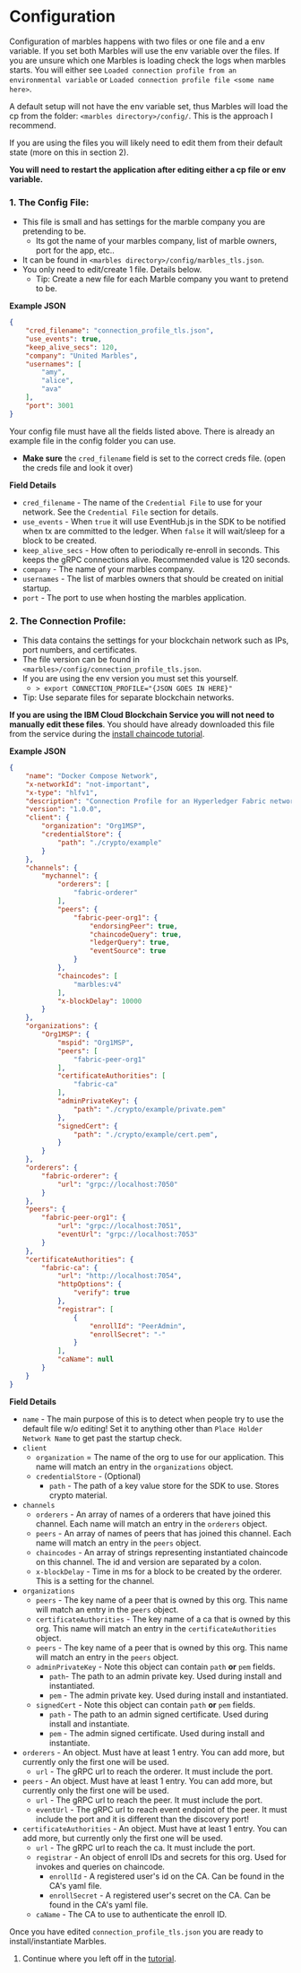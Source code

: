 # Configuration

Configuration of marbles happens with two files or one file and a env variable.
If you set both Marbles will use the env variable over the files.
If you are unsure which one Marbles is loading check the logs when marbles starts.
You will either see `Loaded connection profile from an environmental variable` or `Loaded connection profile file <some name here>`.

A default setup will not have the env variable set, thus Marbles will load the cp from the folder: `<marbles directory>/config/`.
This is the approach I recommend.

If you are using the files you will likely need to edit them from their default state (more on this in section 2).

**You will need to restart the application after editing either a cp file or env variable.**

### 1. The Config File:

- This file is small and has settings for the marble company you are pretending to be.
	- Its got the name of your marbles company, list of marble owners, port for the app, etc..
- It can be found in `<marbles directory>/config/marbles_tls.json`.
- You only need to edit/create 1 file. Details below.
	- Tip: Create a new file for each Marble company you want to pretend to be.

**Example JSON**

```json
{
    "cred_filename": "connection_profile_tls.json",
    "use_events": true,
    "keep_alive_secs": 120,
    "company": "United Marbles",
    "usernames": [
        "amy",
        "alice",
        "ava"
    ],
    "port": 3001
}
```

Your config file must have all the fields listed above.
There is already an example file in the config folder you can use.
- **Make sure** the `cred_filename` field is set to the correct creds file. (open the creds file and look it over)

**Field Details**

- `cred_filename` - The name of the `Credential File` to use for your network. See the `Credential File` section for details.
- `use_events` - When `true` it will use EventHub.js in the SDK to be notified when tx are committed to the ledger. When `false` it will wait/sleep for a block to be created.
- `keep_alive_secs` - How often to periodically re-enroll in seconds.  This keeps the gRPC connections alive. Recommended value is 120 seconds.
- `company` - The name of your marbles company.
- `usernames` - The list of marbles owners that should be created on initial startup.
- `port` - The port to use when hosting the marbles application.

### 2. The Connection Profile:

- This data contains the settings for your blockchain network such as IPs, port numbers, and certificates.
- The file version can be found in `<marbles>/config/connection_profile_tls.json`.
- If you are using the env version you must set this yourself.
	- `> export CONNECTION_PROFILE="{JSON GOES IN HERE}"`
- Tip: Use separate files for separate blockchain networks.

**If you are using the IBM Cloud Blockchain Service you will not need to manually edit these files**.
You should have already downloaded this file from the service during the [install chaincode tutorial](./install_chaincode.md).

**Example JSON**

```json
{
	"name": "Docker Compose Network",
	"x-networkId": "not-important",
	"x-type": "hlfv1",
	"description": "Connection Profile for an Hyperledger Fabric network on a local machine",
	"version": "1.0.0",
	"client": {
		"organization": "Org1MSP",
		"credentialStore": {
			"path": "./crypto/example"
		}
	},
	"channels": {
		"mychannel": {
			"orderers": [
				"fabric-orderer"
			],
			"peers": {
				"fabric-peer-org1": {
					"endorsingPeer": true,
					"chaincodeQuery": true,
					"ledgerQuery": true,
					"eventSource": true
				}
			},
			"chaincodes": [
				"marbles:v4"
			],
			"x-blockDelay": 10000
		}
	},
	"organizations": {
		"Org1MSP": {
			"mspid": "Org1MSP",
			"peers": [
				"fabric-peer-org1"
			],
			"certificateAuthorities": [
				"fabric-ca"
			],
			"adminPrivateKey": {
				"path": "./crypto/example/private.pem"
			},
			"signedCert": {
				"path": "./crypto/example/cert.pem",
			}
		}
	},
	"orderers": {
		"fabric-orderer": {
			"url": "grpc://localhost:7050"
		}
	},
	"peers": {
		"fabric-peer-org1": {
			"url": "grpc://localhost:7051",
			"eventUrl": "grpc://localhost:7053"
		}
	},
	"certificateAuthorities": {
		"fabric-ca": {
			"url": "http://localhost:7054",
			"httpOptions": {
				"verify": true
			},
			"registrar": [
				{
					"enrollId": "PeerAdmin",
					"enrollSecret": "-"
				}
			],
			"caName": null
		}
	}
}
```

**Field Details**

- `name` - The main purpose of this is to detect when people try to use the default file w/o editing! Set it to anything other than `Place Holder Network Name` to get past the startup check.
- `client`
	- `organization` = The name of the org to use for our application. This name will match an entry in the `organizations` object.
	- `credentialStore` - (Optional)
		- `path` - The path of a key value store for the SDK to use.  Stores crypto material.
- `channels`
	- `orderers` - An array of names of a orderers that have joined this channel. Each name will match an entry in the `orderers` object.
	- `peers` - An array of names of peers that has joined this channel. Each name will match an entry in the `peers` object.
	- `chaincodes` - An array of strings representing instantiated chaincode on this channel. The id and version are separated by a colon.
	- `x-blockDelay` - Time in ms for a block to be created by the orderer. This is a setting for the channel.
- `organizations`
	- `peers` - The key name of a peer that is owned by this org. This name will match an entry in the `peers` object.
	- `certificateAuthorities` - The key name of a ca that is owned by this org. This name will match an entry in the `certificateAuthorities` object.
	- `peers` - The key name of a peer that is owned by this org. This name will match an entry in the `peers` object.
	- `adminPrivateKey` - Note this object can contain `path` **or** `pem` fields.
		- `path`- The path to an admin private key. Used during install and instantiated.
		- `pem` - The admin private key. Used during install and instantiated.
	- `signedCert` - Note this object can contain `path` **or** `pem` fields.
		- `path` - The path to an admin signed certificate. Used during install and instantiate.
		- `pem` - The admin signed certificate. Used during install and instantiate.
- `orderers` - An object. Must have at least 1 entry. You can add more, but currently only the first one will be used.
	- `url` - The gRPC url to reach the orderer. It must include the port.
- `peers` - An object. Must have at least 1 entry. You can add more, but currently only the first one will be used.
	- `url` - The gRPC url to reach the peer. It must include the port.
	- `eventUrl` - The gRPC url to reach event endpoint of the peer. It must include the port and it is different than the discovery port!
- `certificateAuthorities` - An object. Must have at least 1 entry. You can add more, but currently only the first one will be used.
	- `url` - The gRPC url to reach the ca. It must include the port.
	- `registrar` - An object of enroll IDs and secrets for this org.  Used for invokes and queries on chaincode.
		- `enrollId` - A registered user's id on the CA. Can be found in the CA's yaml file.
		- `enrollSecret` - A registered user's secret on the CA. Can be found in the CA's yaml file.
	- `caName` - The CA to use to authenticate the enroll ID.

Once you have edited `connection_profile_tls.json` you are ready to install/instantiate Marbles.

1. Continue where you left off in the [tutorial](../README.md#installchaincode).
